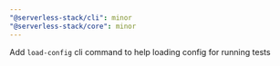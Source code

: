 ```yaml
---
"@serverless-stack/cli": minor
"@serverless-stack/core": minor
---
```


Add `load-config` cli command to help loading config for running tests

